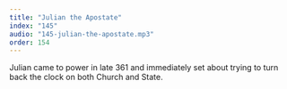 ```yaml
---
title: "Julian the Apostate"
index: "145"
audio: "145-julian-the-apostate.mp3"
order: 154
---
```


Julian came to power in late 361 and immediately set about trying to turn back the clock on both Church and State.
